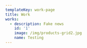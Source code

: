 ```yaml
---
templateKey: work-page
title: Work
works:
  - description: Fake news
    id: '1'
    image: /img/products-grid2.jpg
    name: Testing
---
```


